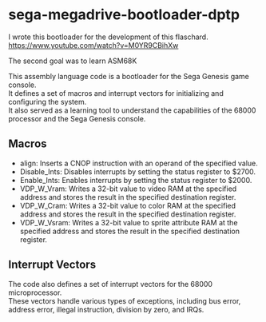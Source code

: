 # sega-megadrive-bootloader-dptp  
I wrote this bootloader for the development of this flaschard.  
https://www.youtube.com/watch?v=M0YR9CBihXw  
  
The second goal was to learn ASM68K

This assembly language code is a bootloader for the Sega Genesis game console.  
It defines a set of macros and interrupt vectors for initializing and configuring the system.  
It also served as a learning tool to understand the capabilities of the 68000 processor and the Sega Genesis console.  

## Macros
  - align: Inserts a CNOP instruction with an operand of the specified value.
  - Disable_Ints: Disables interrupts by setting the status register to $2700.
  - Enable_Ints: Enables interrupts by setting the status register to $2000.
  - VDP_W_Vram: Writes a 32-bit value to video RAM at the specified address and stores the result in the specified destination register.
  - VDP_W_Cram: Writes a 32-bit value to color RAM at the specified address and stores the result in the specified destination register.
  - VDP_W_Vsram: Writes a 32-bit value to sprite attribute RAM at the specified address and stores the result in the specified destination register.

## Interrupt Vectors

The code also defines a set of interrupt vectors for the 68000 microprocessor.  
These vectors handle various types of exceptions, including bus error, address error, illegal instruction, division by zero, and IRQs.
